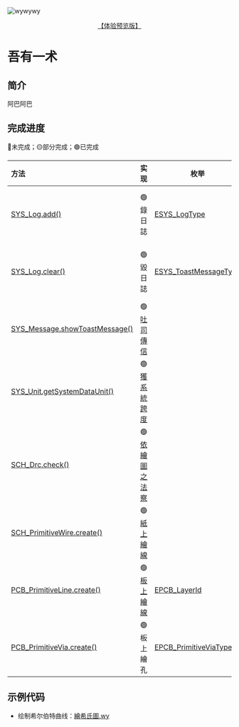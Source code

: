 ![wywywy](https://github.com/user-attachments/assets/5adaaeb0-48f3-450a-b04a-45ba0df3e014)
<p align="center">
  <a href="https://github.com/klxf/eext-wenyan/releases/tag/v0.0.2">【体验预览版】</a>
</p>

# 吾有一术

## 简介
阿巴阿巴

## 完成进度

🔴未完成；🟡部分完成；🟢已完成

| 方法                                                                                                                    | 实现                                                                 | 枚举                                                                                                    | 实现         |
|:--------------------------------------------------------------------------------------------------------------------- |:------------------------------------------------------------------:| ----------------------------------------------------------------------------------------------------- |:----------:|
| [SYS_Log.add()](https://prodocs.lceda.cn/cn/api/reference/pro-api.sys_log.add.html)                                   | 🟢<br>錄日誌                                                          | [ESYS_LogType](https://prodocs.lceda.cn/cn/api/reference/pro-api.esys_logtype.html)                   | 🟢<br>日誌之屬 |
| [SYS_Log.clear()](https://prodocs.lceda.cn/cn/api/reference/pro-api.sys_log.clear.html)                               | 🟢<br>毀日誌                                                          | [ESYS_ToastMessageType](https://prodocs.lceda.cn/cn/api/reference/pro-api.esys_toastmessagetype.html) | 🟢<br>吐司之屬 |
| [SYS_Message.showToastMessage()](https://prodocs.lceda.cn/cn/api/reference/pro-api.sys_message.showtoastmessage.html) | 🟢<br>[吐司傳信](https://github.com/klxf/eext-wenyan/wiki/傳信之術#吐司傳信)   |                                                                                                       |            |
| [SYS_Unit.getSystemDataUnit()](https://prodocs.lceda.cn/cn/api/reference/pro-api.sys_unit.getsystemdataunit.html)     | 🟢<br>[獲系統跨度](https://github.com/klxf/eext-wenyan/wiki/轉制之術#獲系統跨度) |                                                                                                       |            |
| [SCH_Drc.check()](https://prodocs.lceda.cn/cn/api/reference/pro-api.sch_drc.check.html)                               | 🟢<br>[依繪圖之法察](https://github.com/klxf/eext-wenyan/wiki/依繪圖之法察)    |                                                                                                       |            |
| [SCH_PrimitiveWire.create()](https://prodocs.lceda.cn/cn/api/reference/pro-api.sch_primitivewire.create.html)         | 🟢<br>[紙上繪線](https://github.com/klxf/eext-wenyan/wiki/繪圖之術#紙上繪線)   |                                                                                                       |            |
| [PCB_PrimitiveLine.create()](https://prodocs.lceda.cn/cn/api/reference/pro-api.sch_primitiveline.create.html)         | 🟢<br>[板上繪線](https://github.com/klxf/eext-wenyan/wiki/繪圖之術#板上繪線)   | [EPCB_LayerId](https://prodocs.lceda.cn/cn/api/reference/pro-api.epcb_layerid.html)                   | 🟡<br>板層   |
| [PCB_PrimitiveVia.create()](https://prodocs.lceda.cn/cn/api/reference/pro-api.pcb_primitivevia.html)                  | 🟢<br>板上繪孔                                                         | [EPCB_PrimitiveViaType](https://prodocs.lceda.cn/cn/api/reference/pro-api.epcb_primitiveviatype.html) | 🟢<br>過孔之屬 |

## 示例代码
- 绘制希尔伯特曲线：[繪希氏圖.wy](https://github.com/klxf/eext-hilbert-creator/blob/master/src/%E7%B9%AA%E5%B8%8C%E6%B0%8F%E5%9C%96.wy)
